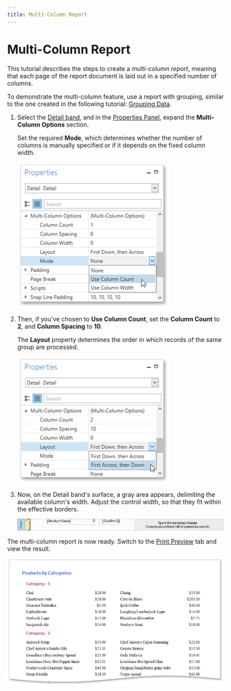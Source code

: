 ```yaml
---
title: Multi-Column Report
---
```

# Multi-Column Report
This tutorial describes the steps to create a _multi-column report_, meaning that each page of the report document is laid out in a specified number of columns.

To demonstrate the multi-column feature, use a report with grouping, similar to the one created in the following tutorial: [Grouping Data](../../../../../interface-elements-for-desktop/articles/report-designer/report-designer-for-wpf/creating-reports/shaping-data/grouping-data.md).
1. Select the [Detail band](../../../../../interface-elements-for-desktop/articles/report-designer/report-designer-for-wpf/report-elements/report-bands.md), and in the [Properties Panel](../../../../../interface-elements-for-desktop/articles/report-designer/report-designer-for-wpf/interface-elements/properties-panel.md), expand the **Multi-Column Options** section.
	
	Set the required **Mode**, which determines whether the number of columns is manually specified or if it depends on the fixed column width.
	
	![EUD_WpfReportDersigner_MultiColumn_1](../../../../images/Img123506.png)
2. Then, if you've chosen to **Use Column Count**, set the **Column Count** to **2**, and **Column Spacing** to **10**.
	
	The **Layout** property determines the order in which records of the same group are processed.
	
	![EUD_WpfReportDersigner_MultiColumn_2](../../../../images/Img123507.png)
3. Now, on the Detail band's surface, a gray area appears, delimiting the available column's width. Adjust the control width, so that they fit within the effective borders.
	
	![EUD_WpfReportDersigner_MultiColumn_3](../../../../images/Img123508.png)

The multi-column report is now ready. Switch to the [Print Preview](../../../../../interface-elements-for-desktop/articles/report-designer/report-designer-for-wpf/document-preview.md) tab and view the result.

![EUD_WpfReportDersigner_MultiColumn_Result](../../../../images/Img123509.png)